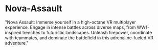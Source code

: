 # Nova-Assault
"Nova Assault: Immerse yourself in a high-octane VR multiplayer experience. Engage in intense battles across diverse maps, from WW1-inspired trenches to futuristic landscapes. Unleash firepower, coordinate with teammates, and dominate the battlefield in this adrenaline-fueled VR adventure."
